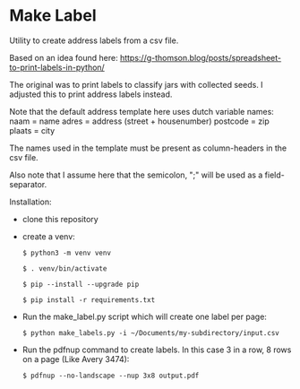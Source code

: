Make Label
==========

Utility to create address labels from a csv file.

Based on an idea found here:
https://g-thomson.blog/posts/spreadsheet-to-print-labels-in-python/

The original was to print labels to classify jars with collected seeds. I
adjusted this to print address labels instead.

Note that the default address template here uses dutch variable names:
naam = name
adres = address (street + housenumber)
postcode = zip
plaats = city

The names used in the template must be present as column-headers in the csv file.

Also note that I assume here that the semicolon, ";" will be used as a field-
separator.

Installation:

- clone this repository

- create a venv:

  `$ python3 -m venv venv`

  `$ . venv/bin/activate`

  `$ pip --install --upgrade pip`

  `$ pip install -r requirements.txt`

- Run the make_label.py script which will create one label per page:

  `$ python make_labels.py -i ~/Documents/my-subdirectory/input.csv`

- Run the pdfnup command to create labels. In this case 3 in a row, 8 rows on a
  page (Like Avery 3474):

  `$ pdfnup --no-landscape --nup 3x8 output.pdf`

